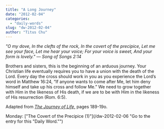 ```yaml
---
title: "A Long Journey"
date: "2012-02-04"
categories: 
  - "daily-words"
slug: "dw-2012-02-04"
author: "Titus Chu"
---
```


_"O my dove, In the clefts of the rock, In the covert of the precipice, Let me see your face, Let me hear your voice; For your voice is sweet, And your form is lovely." — Song of Songs 2:14_

Brothers and sisters, this is the beginning of an arduous journey. Your Christian life eventually requires you to have a union with the death of the Lord. Every day the cross should work in you as you experience the Lord’s word in Matthew 16:24, “If anyone wants to come after Me, let him deny himself and take up his cross and follow Me.” We need to grow together with Him in the likeness of His death, if we are to be with Him in the likeness of His resurrection (Rom. 6:5).

Adapted from _[The Journey of Life,](/book-journey "Go to the listing for this book.")_ pages 189-19o.

Monday: ["The Covert of the Precipice (1)"](/dw-2012-02-06 "Go to the entry for this "Daily Word."")
